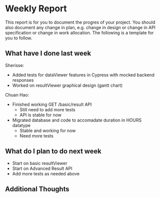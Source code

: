 # Weekly Report

This report is for you to document the progres of your project. You should also document any change in plan, e.g. change in design or change in API specification or change in work allocation. The following is a template for you to follow.

## What have I done last week

Sherisse:
- Added tests for dataViewer features in Cypress with mocked backend responses
- Worked on resultViewer graphical design (gantt chart)

Chuan Hao:  
- Finished working GET /basic/result API
  - Still need to add more tests
  - API is stable for now
- Migrated database and code to accomadate duration in HOURS datatype
  - Stable and working for now
  - Need more tests

## What do I plan to do next week

- Start on basic resultViewer
- Start on Advanced Result API
- Add more tests as needed above

## Additional Thoughts
